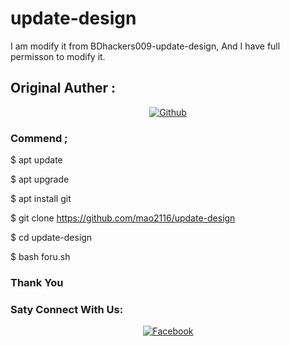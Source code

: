 # update-design
I am modify it from BDhackers009-update-design, And I have full permisson to modify it.
## Original Auther :


<p align="center">
<a href="https://github.com/Bdhackers009/update-design"><img title="Github" src="https://img.shields.io/badge/BD-hackers009-brightgreen?style=for-the-badge&logo=github"></a> 
</p>

### Commend ;

$ apt update

$ apt upgrade 

$ apt install git

$ git clone https://github.com/mao2116/update-design

$ cd update-design

$ bash foru.sh

### Thank You 


### Saty Connect With Us:


<p align="center">
<a href="https://www.facebook.com/ekramul.hassan.79827"><img title="Facebook" src="https://img.shields.io/badge/Facebook-grey?style=for-the-badge&logo=facebook"></a> 
</p>
